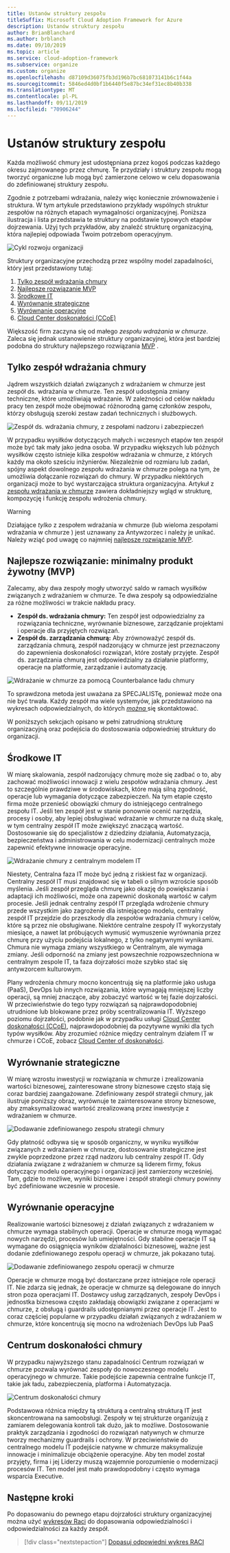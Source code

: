 ```yaml
---
title: Ustanów struktury zespołu
titleSuffix: Microsoft Cloud Adoption Framework for Azure
description: Ustanów struktury zespołu
author: BrianBlanchard
ms.author: brblanch
ms.date: 09/10/2019
ms.topic: article
ms.service: cloud-adoption-framework
ms.subservice: organize
ms.custom: organize
ms.openlocfilehash: d87109d36075fb3d196b7bc681073141b6c1f44a
ms.sourcegitcommit: 5846ed4d0bf1b6440f5e87bc34ef31ec8b40b338
ms.translationtype: MT
ms.contentlocale: pl-PL
ms.lasthandoff: 09/11/2019
ms.locfileid: "70906244"
---
```

# <a name="establish-team-structures"></a>Ustanów struktury zespołu

Każda możliwość chmury jest udostępniana przez kogoś podczas każdego okresu zajmowanego przez chmurę. Te przydziały i struktury zespołu mogą tworzyć organiczne lub mogą być zamierzone celowo w celu dopasowania do zdefiniowanej struktury zespołu.

Zgodnie z potrzebami wdrażania, należy więc koniecznie zrównoważenie i struktura. W tym artykule przedstawiono przykłady wspólnych struktur zespołów na różnych etapach wymagalności organizacyjnej. Poniższa ilustracja i lista przedstawia te struktury na podstawie typowych etapów dojrzewania. Użyj tych przykładów, aby znaleźć strukturę organizacyjną, która najlepiej odpowiada Twoim potrzebom operacyjnym.

![Cykl rozwoju organizacji](../_images/ready/org-ready-maturity.png)

Struktury organizacyjne przechodzą przez wspólny model zapadalności, który jest przedstawiony tutaj:

1. [Tylko zespół wdrażania chmury](#cloud-adoption-team-only)
2. [Najlepsze rozwiązanie MVP](#best-practice-minimum-viable-product-mvp)
3. [Środkowe IT](#central-it)
4. [Wyrównanie strategiczne](#strategic-alignment)
5. [Wyrównanie operacyjne](#operational-alignment)
6. [Cloud Center doskonałości (CCoE)](#cloud-center-of-excellence)

Większość firm zaczyna się od małego *zespołu wdrażania w chmurze*. Zaleca się jednak ustanowienie struktury organizacyjnej, która jest bardziej podobna do struktury najlepszego rozwiązania [MVP](#best-practice-minimum-viable-product-mvp) .

## <a name="cloud-adoption-team-only"></a>Tylko zespół wdrażania chmury

Jądrem wszystkich działań związanych z wdrażaniem w chmurze jest zespół ds. wdrażania w chmurze. Ten zespół udostępnia zmiany techniczne, które umożliwiają wdrażanie. W zależności od celów nakładu pracy ten zespół może obejmować różnorodną gamę członków zespołu, którzy obsługują szeroki zestaw zadań technicznych i służbowych.

![Zespół ds. wdrażania chmury, z zespołami nadzoru i zabezpieczeń](../_images/ready/org-ready-adoption-only.png)

W przypadku wysiłków dotyczących małych i wczesnych etapów ten zespół może być tak mały jako jedna osoba. W przypadku większych lub późnych wysiłków często istnieje kilka zespołów wdrażania w chmurze, z których każdy ma około sześciu inżynierów. Niezależnie od rozmiaru lub zadań, spójny aspekt dowolnego zespołu wdrażania w chmurze polega na tym, że umożliwia dołączanie rozwiązań do chmury. W przypadku niektórych organizacji może to być wystarczająca struktura organizacyjna. Artykuł z [zespołu wdrażania w chmurze](./cloud-adoption.md) zawiera dokładniejszy wgląd w strukturę, kompozycję i funkcję zespołu wdrożenia chmury.

> [!WARNING]
> Działające *tylko* z zespołem wdrażania w chmurze (lub wieloma zespołami wdrażania w chmurze ) jest uznawany za Antywzorzec i należy je unikać. Należy wziąć pod uwagę co najmniej [najlepsze rozwiązanie MVP](#best-practice-minimum-viable-product-mvp).

## <a name="best-practice-minimum-viable-product-mvp"></a>Najlepsze rozwiązanie: minimalny produkt żywotny (MVP)

Zalecamy, aby dwa zespoły mogły utworzyć saldo w ramach wysiłków związanych z wdrażaniem w chmurze. Te dwa zespoły są odpowiedzialne za różne możliwości w trakcie nakładu pracy.

- **Zespół ds. wdrażania chmury:** Ten zespół jest odpowiedzialny za rozwiązania techniczne, wyrównanie biznesowe, zarządzanie projektami i operacje dla przyjętych rozwiązań.
- **Zespół ds. zarządzania chmurą:** Aby zrównoważyć zespół ds. zarządzania chmurą, zespół nadzorujący w chmurze jest przeznaczony do zapewnienia doskonałości rozwiązań, które zostały przyjęte. Zespół ds. zarządzania chmurą jest odpowiedzialny za działanie platformy, operacje na platformie, zarządzanie i automatyzację.

![Wdrażanie w chmurze za pomocą Counterbalance ładu chmury](../_images/ready/org-ready-best-practice.png)

To sprawdzona metoda jest uważana za SPECJALISTę, ponieważ może ona nie być trwała. Każdy zespół ma wiele systemyów, jak przedstawiono na wykresach odpowiedzialnych, do których [ *można* ](./raci-alignment.md)się skontaktować.

W poniższych sekcjach opisano w pełni zatrudnioną strukturę organizacyjną oraz podejścia do dostosowania odpowiedniej struktury do organizacji.

## <a name="central-it"></a>Środkowe IT

W miarę skalowania, zespół nadzorujący chmurę może się zadbać o to, aby zachować możliwości innowacji z wielu zespołów wdrażania chmury. Jest to szczególnie prawdziwe w środowiskach, które mają silną zgodność, operacje lub wymagania dotyczące zabezpieczeń. Na tym etapie często firma może przenieść obowiązki chmury do istniejącego centralnego zespołu IT. Jeśli ten zespół jest w stanie ponownie ocenić narzędzia, procesy i osoby, aby lepiej obsługiwać wdrażanie w chmurze na dużą skalę, w tym centralny zespół IT może zwiększyć znaczącą wartość. Dostosowanie się do specjalistów z dziedziny działania, Automatyzacja, bezpieczeństwa i administrowania w celu modernizacji centralnych może zapewnić efektywne innowacje operacyjne.

![Wdrażanie chmury z centralnym modelem IT](../_images/ready/org-ready-central-it.png)

Niestety, Centralna faza IT może być jedną z riskiest faz w organizacji. Centralny zespół IT musi znajdować się w tabeli o silnym wzroście sposób myślenia. Jeśli zespół przegląda chmurę jako okazję do powiększania i adaptacji ich możliwości, może ona zapewnić doskonałą wartość w całym procesie. Jeśli jednak centralny zespół IT przegląda wdrożenie chmury przede wszystkim jako zagrożenie dla istniejącego modelu, centralny zespół IT przejdzie do przeszkody dla zespołów wdrażania chmury i celów, które są przez nie obsługiwane. Niektóre centralne zespoły IT wykorzystały miesiące, a nawet lat próbujących wymusić wymuszenie wyrównania przez chmurę przy użyciu podejścia lokalnego, z tylko negatywnymi wynikami. Chmura nie wymaga zmiany wszystkiego w Centralnym, ale wymaga zmiany. Jeśli odporność na zmiany jest powszechnie rozpowszechniona w centralnym zespole IT, ta faza dojrzałości może szybko stać się antywzorcem kulturowym.

Plany wdrożenia chmury mocno koncentrują się na platformie jako usługa (PaaS), DevOps lub innych rozwiązania, które wymagają mniejszej liczby operacji, są mniej znaczące, aby zobaczyć wartość w tej fazie dojrzałości. W przeciwieństwie do tego typy rozwiązań są najprawdopodobniej utrudnione lub blokowane przez próby scentralizowania IT. Wyższego poziomu dojrzałości, podobnie jak w przypadku usługi [Cloud Center doskonałości (CCoE)](#cloud-center-of-excellence), najprawdopodobniej da pozytywne wyniki dla tych typów wysiłków. Aby zrozumieć różnice między centralnym działem IT w chmurze i CCoE, zobacz [Cloud Center of doskonałości](./cloud-center-excellence.md).

## <a name="strategic-alignment"></a>Wyrównanie strategiczne

W miarę wzrostu inwestycji w rozwiązania w chmurze i zrealizowania wartości biznesowej, zainteresowane strony biznesowe często stają się coraz bardziej zaangażowane. Zdefiniowany zespół strategii chmury, jak ilustruje poniższy obraz, wyrównuje te zainteresowane strony biznesowe, aby zmaksymalizować wartość zrealizowaną przez inwestycje z wdrażaniem w chmurze.

![Dodawanie zdefiniowanego zespołu strategii chmury](../_images/ready/org-ready-strategy-aligned.png)

Gdy płatność odbywa się w sposób organiczny, w wyniku wysiłków związanych z wdrażaniem w chmurze, dostosowanie strategiczne jest zwykle poprzedzone przez rząd nadzoru lub centralny zespół IT. Gdy działania związane z wdrażaniem w chmurze są liderem firmy, fokus dotyczący modelu operacyjnego i organizacji jest zamierzony wcześniej. Tam, gdzie to możliwe, wyniki biznesowe i zespół strategii chmury powinny być zdefiniowane wczesnie w procesie.

## <a name="operational-alignment"></a>Wyrównanie operacyjne

Realizowanie wartości biznesowej z działań związanych z wdrażaniem w chmurze wymaga stabilnych operacji. Operacje w chmurze mogą wymagać nowych narzędzi, procesów lub umiejętności. Gdy stabilne operacje IT są wymagane do osiągnięcia wyników działalności biznesowej, ważne jest dodanie zdefiniowanego zespołu operacji w chmurze, jak pokazano tutaj.

![Dodawanie zdefiniowanego zespołu operacji w chmurze](../_images/ready/org-ready-operations-aligned.png)

Operacje w chmurze mogą być dostarczane przez istniejące role operacji IT. Nie zdarza się jednak, że operacje w chmurze są delegowane do innych stron poza operacjami IT. Dostawcy usług zarządzanych, zespoły DevOps i jednostka biznesowa często zakładają obowiązki związane z operacjami w chmurze, z obsługą i guardrails udostępnianymi przez operacje IT. Jest to coraz częściej popularne w przypadku działań związanych z wdrażaniem w chmurze, które koncentrują się mocno na wdrożeniach DevOps lub PaaS

## <a name="cloud-center-of-excellence"></a>Centrum doskonałości chmury

W przypadku najwyższego stanu zapadalności Centrum rozwiązań w chmurze pozwala wyrównać zespoły do nowoczesnego modelu operacyjnego w chmurze. Takie podejście zapewnia centralne funkcje IT, takie jak ładu, zabezpieczenia, platforma i Automatyzacja.

![Centrum doskonałości chmury](../_images/ready/org-ready-ccoe.png)

Podstawowa różnica między tą strukturą a centralną strukturą IT jest skoncentrowana na samoobsługi. Zespoły w tej strukturze organizują z zamiarem delegowania kontroli tak dużo, jak to możliwe. Dostosowanie praktyk zarządzania i zgodności do rozwiązań natywnych w chmurze tworzy mechanizmy guardrails i ochrony. W przeciwieństwie do centralnego modelu IT podejście natywne w chmurze maksymalizuje innowacje i minimalizuje obciążenie operacyjne. Aby ten model został przyjęty, firma i jej Liderzy muszą wzajemnie porozumienie o modernizacji procesów IT. Ten model jest mało prawdopodobny i często wymaga wsparcia Executive.

## <a name="next-steps"></a>Następne kroki

Po dopasowaniu do pewnego etapu dojrzałości struktury organizacyjnej można użyć [wykresów Raci](./raci-alignment.md) do dopasowania odpowiedzialności i odpowiedzialności za każdy zespół.

> [!div class="nextstepaction"]
> [Dopasuj odpowiedni wykres RACI](./raci-alignment.md)
